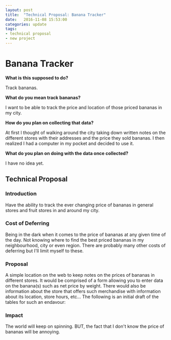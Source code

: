 ```yaml
---
layout: post
title:  "Technical Proposal: Banana Tracker"
date:   2016-11-08 15:53:00
categories: update
tags: 
- technical proposal
- new project
---
```

Banana Tracker
==============
**What is this supposed to do?**

Track bananas.

**What do you mean track bananas?**

I want to be able to track the price and location of those priced bananas in my city.

**How do you plan on collecting that data?**

At first I thought of walking around the city taking down written notes on the different stores with their addresses and the price they sold bananas. I then realized I had a computer in my pocket and decided to use it.

**What do you plan on doing with the data once collected?**

I have no idea yet.

Technical Proposal
------------------

### Introduction
Have the ability to track the ever changing price of bananas in general stores and fruit stores in and around my city.

### Cost of Deferring
Being in the dark when it comes to the price of bananas at any given time of the day. Not knowing where to find the best priced bananas in my neighbourhood, city or even region. There are probably many other costs of deferring but I'll limit myself to these.

### Proposal
A simple location on the web to keep notes on the prices of bananas in different stores. It would be comprised of a form allowing you to enter data on the banana(s) such as net price by weight. There would also be information about the store that offers such merchandise with information about its location, store hours, etc...
The following is an initial draft of the tables for such an endavour:

### Impact
The world will keep on spinning. BUT, the fact that I don't know the price of bananas will be annoying.
